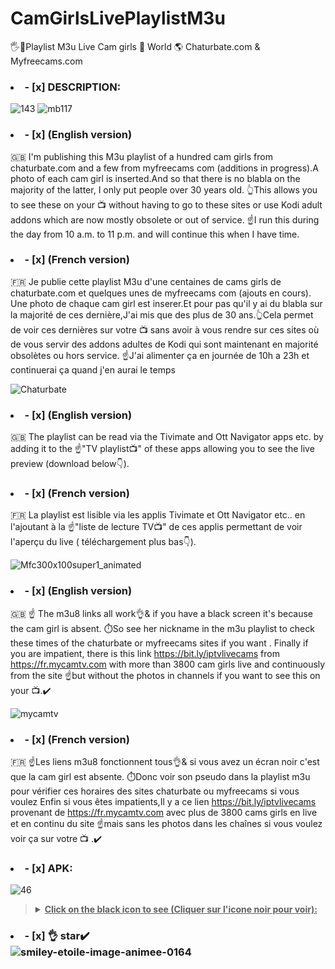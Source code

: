 # CamGirlsLivePlaylistM3u
🖐️🔞Playlist M3u Live Cam girls 👄 World 🌎 Chaturbate.com &amp; Myfreecams.com

### <li>- [x] DESCRIPTION: </li>
![143](https://github.com/victore447/CamGirlsLivePlaylistM3u/assets/48101775/1b494a34-902c-41a3-8a08-9f6d8a34d30f)
![mb117](https://github.com/victore447/CamGirlsLivePlaylistM3u/assets/48101775/3818070a-ef63-4b80-b33f-8de04b6c42b4)

 ### <li>- [x] (English version) </li>
🇬🇧 I'm publishing this M3u playlist of a hundred cam girls from chaturbate.com 
and a few from myfreecams com (additions in progress).A photo of each cam girl is inserted.And so 
that there is no blabla on the majority of the latter, I only put people over 30 years old.
👆This allows you to see these on your 📺 without having to go to these sites or use Kodi
adult addons which are now mostly obsolete or out of service.
☝️I run this during the day from 10 a.m. to 11 p.m. and will continue this when I have time.
### <li>- [x] (French version) </li>
🇫🇷 Je publie cette playlist M3u d'une centaines de cams girls de chaturbate.com 
et quelques unes de myfreecams com (ajouts en cours).
Une photo de chaque cam girl est inserer.Et pour pas qu'il y ai du blabla sur la majorité de ces 
dernière,J'ai mis que des plus de 30 ans.👆Cela permet de voir ces dernières sur votre 📺 sans avoir à vous
rendre sur ces sites où de vous servir des addons adultes de Kodi qui sont maintenant en
majorité obsolètes ou hors service.
☝️J'ai alimenter ça en journée de 10h a 23h et continuerai ça quand j'en aurai le temps

![Chaturbate](https://github.com/victore447/CamGirlsLivePlaylistM3u/assets/48101775/1c3f2217-1e1d-4175-9535-5219c6b0939d)

### <li>- [x] (English version) </li>
🇬🇧 The playlist can be read via the Tivimate and Ott Navigator apps etc. by adding it to the
☝️"TV playlist📺" of these apps allowing you to see the live preview (download below👇).
### <li>- [x] (French version) </li>
🇫🇷 La playlist est lisible via les applis Tivimate et Ott Navigator etc.. en l'ajoutant à la
☝️"liste de lecture TV📺" de ces applis permettant de voir l'aperçu du live ( téléchargement plus bas👇).

![Mfc300x100super1_animated](https://github.com/victore447/CamGirlsLivePlaylistM3u/assets/48101775/6fdced66-d7a0-4997-981a-448923b4b55c)

### <li>- [x] (English version) </li>
🇬🇧 ☝️ The m3u8 links all work👌& if you have a black screen it's because the cam girl is absent.
⏱️So see her nickname in the m3u playlist to check these times of the chaturbate or myfreecams sites if you want .
Finally if you are impatient, there is this link https://bit.ly/iptvlivecams from https://fr.mycamtv.com with more 
than 3800 cam girls live and continuously from the site ☝️but without the photos in channels if you want to see this on your 📺.✔️

![mycamtv](https://github.com/victore447/CamGirlsLivePlaylistM3u/assets/48101775/5d100735-9088-40a3-b5b3-c94dcd14669e)
### <li>- [x] (French version) </li>
🇫🇷 ☝️Les liens m3u8 fonctionnent tous👌& si vous avez un écran noir c'est que la cam girl est absente.
⏱️Donc voir son pseudo dans la playlist m3u pour vérifier ces horaires des sites chaturbate ou myfreecams si vous voulez 
Enfin si vous êtes impatients,Il y a ce lien https://bit.ly/iptvlivecams provenant de https://fr.mycamtv.com avec plus 
de 3800 cams girls en live et en continu du site ☝️mais sans les photos dans les chaînes si vous voulez voir ça sur votre 📺 .✔️

></details>
### <li>- [x] APK: </li>
![46](https://github.com/victore447/FilmsSeriesStrmdanskodi/assets/48101775/caa9e727-800b-4827-a780-9684462ccf19)
><details>
>  <summary><b><u>Click on the black icon to see (Cliquer sur l'icone noir pour voir):</u></b></summary>
>  
> - 🖲️ **[Premium Mod Ott Navigator Iptv](https://dlandroid.com/ott-navigator-iptv-apk)**
> - 🖲️ **[Ott Navigator Iptv Google Play Store](https://play.google.com/store/apps/details?id=studio.scillarium.ottnavigator&hl=fr&gl=US)**
> - ![Ott Navigator Google play store](https://github.com/victore447/M3uSportsFrance/assets/48101775/86d9a2f8-6516-4f7d-a1e6-89c429e438f3)
> - 🖲️ **[Premium Mod Tivimate Iptv Player](https://dlandroid.com/tivimate-iptv-player-apk)**
> - 🖲️ **[Tivimate Iptv Player Google play store](https://play.google.com/store/apps/details?id=ar.tvplayer.tv&hl=fr&gl=US)**
> -  ![Tivimate](https://github.com/victore447/M3uSportsFrance/assets/48101775/2ed83ae1-f593-4ed9-951a-45bb9a9ba029)

> 
></details>

### <li>- [x] 👌 star✔️ </li>![smiley-etoile-image-animee-0164](https://github.com/victore447/FilmsSeriesStrmdanskodi/assets/48101775/dc73a5b7-e38e-4d80-9cbc-68ac5dd89826)
